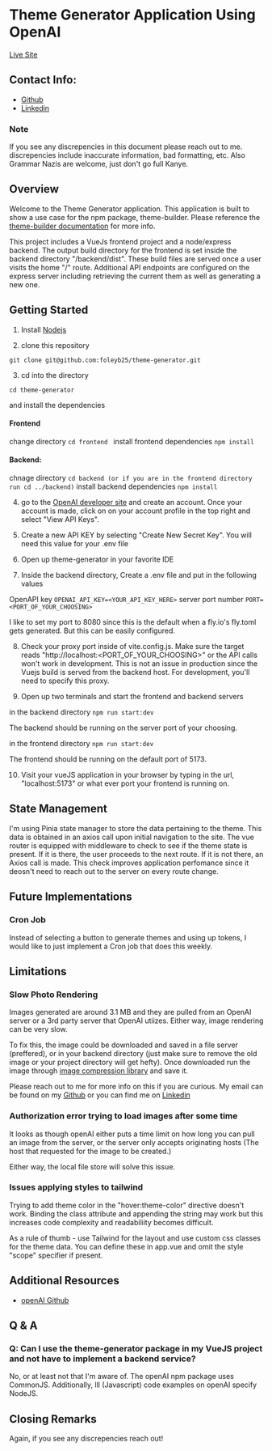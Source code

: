 # Theme Generator Application Using OpenAI

[Live Site](https://theme-generator.fly.dev/)

## Contact Info:

* [Github](https://github.com/foleyb25) 
* [Linkedin](https://www.linkedin.com/in/brian-foley-456624196/)

### Note

If you see any discrepencies in this document please reach out to me. discrepencies include inaccurate information, bad formatting, etc. Also Grammar Nazis are welcome, just don't go full Kanye. 

## Overview

Welcome to the Theme Generator application. This application is built to show a use case for the npm package, theme-builder. Please reference the [theme-builder documentation]() for more info.

This project includes a VueJs frontend project and a node/express backend. The output build directory for the frontend is set inside the backend directory "/backend/dist". These build files are served once a user visits the home "/" route. Additional API endpoints are configured on the express server including retrieving the current them as well as generating a new one. 

## Getting Started

1. Install [Nodejs](https://nodejs.org/en/download/)

2. clone this repository

```git clone git@github.com:foleyb25/theme-generator.git```

3. cd into the directory 

```cd theme-generator```

and install the dependencies

#### Frontend
change directory
```cd frontend ```
install frontend dependencies
```npm install ```

#### Backend:
chnage directory
```cd backend (or if you are in the frontend directory run cd ../backend)```
install backend dependencies
```npm install```

4. go to the [OpenAI developer site](https://beta.openai.com/overview) and create an account. Once your account is made, click on on your account profile in the top right and select "View API Keys".

5. Create a new API KEY by selecting "Create New Secret Key". You will need this value for your .env file

6. Open up theme-generator in your favorite IDE

7. Inside the backend directory, Create a .env file and put in the following values

OpenAPI key
```OPENAI_API_KEY=<YOUR_API_KEY_HERE>```
server port number
```PORT=<PORT_OF_YOUR_CHOOSING>```

I like to set my port to 8080 since this is the default when a fly.io's fly.toml gets generated. But this can be easily configured.

8. Check your proxy port inside of vite.config.js. Make sure the target reads "http://localhost:<PORT_OF_YOUR_CHOOSING>" or the API calls won't work in development. This is not an issue in production since the Vuejs build is served from the backend host. For development, you'll need to specify this proxy.

9. Open up two terminals and start the frontend and backend servers

in the backend directory
```npm run start:dev```

The backend should be running on the server port of your choosing.

in the frontend directory
```npm run start:dev```

The frontend should be running on the default port of 5173.

10. Visit your vueJS application in your browser by typing in the url, "localhost:5173" or what ever port your frontend is running on.

## State Management

I'm using Pinia state manager to store the data pertaining to the theme. This data is obtained in an axios call upon initial navigation to the site. The vue router is equipped with middleware to check to see if the theme state is present. If it is there, the user proceeds to the next route. If it is not there, an Axios call is made. This check improves application perfomance since it deosn't need to reach out to the server on every route change.

## Future Implementations

### Cron Job 

Instead of selecting a button to generate themes and using up tokens, I would like to just implement a Cron job that does this weekly.

## Limitations

### Slow Photo Rendering

Images generated are around 3.1 MB and they are pulled from an OpenAI server or a 3rd party server that OpenAI utiizes. Either way, image rendering can be very slow.

To fix this, the image could be downloaded and saved in a file server (preffered), or in your backend directory (just make sure to remove the old image or your project directory will get hefty). Once downloaded run the image through [image compression library](https://www.npmjs.com/package/imagemin) and save it.

Please reach out to me for more info on this if you are curious. My email can be found on my [Github](https://github.com/foleyb25) or you can find me on [Linkedin](https://www.linkedin.com/in/brian-foley-456624196/)

### Authorization error trying to load images after some time

It looks as though openAI either puts a time limit on how long you can pull an image from the server, or the server only accepts originating hosts (The host that requested for the image to be created.)

Either way, the local file store will solve this issue.

### Issues applying styles to tailwind

Trying to add theme color in the "hover:theme-color" directive doesn't work. Binding the class attribute and appending the string may work but this increases code complexity and readabiliity becomes difficult.

As a rule of thumb - use Tailwind for the layout and use custom css classes for the theme data. You can define these in app.vue and omit the style "scope" specifier if present.

## Additional Resources

* [openAI Github](https://github.com/openai/openai-node)

## Q & A

### Q: Can I use the theme-generator package in my VueJS project and not have to implement a backend service?

No, or at least not that I'm aware of. The openAI npm package uses CommonJS. Additionally, lll (Javascript) code examples on openAI specify NodeJS.

## Closing Remarks

Again, if you see any discrepencies reach out!
